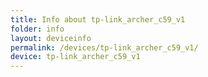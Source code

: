 ```yaml
---
title: Info about tp-link_archer_c59_v1
folder: info
layout: deviceinfo
permalink: /devices/tp-link_archer_c59_v1/
device: tp-link_archer_c59_v1
---
```

